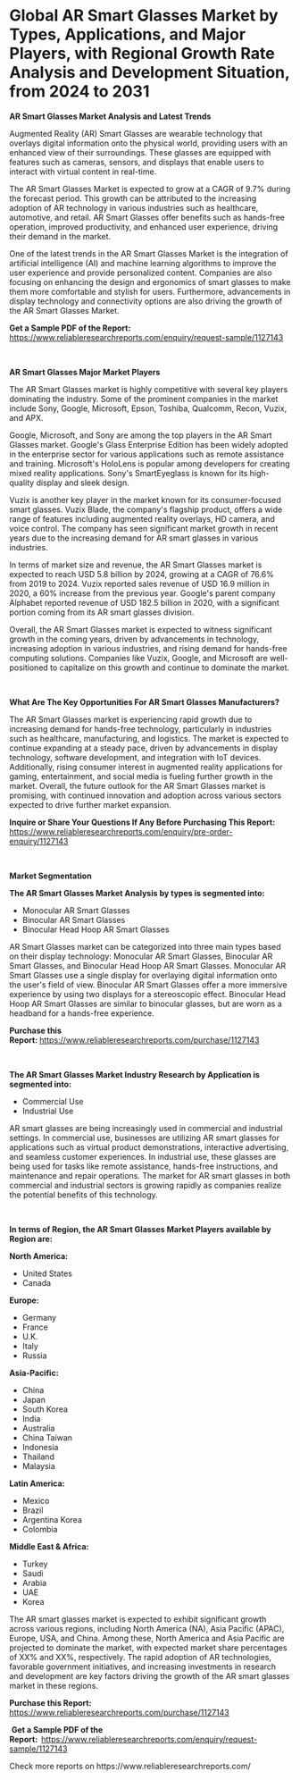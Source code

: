 <p><h1>Global AR Smart Glasses Market by Types, Applications, and Major Players, with Regional Growth Rate Analysis and Development Situation, from 2024 to 2031</h1></p><p><strong>AR Smart Glasses Market Analysis and Latest Trends</strong></p>
<p><p>Augmented Reality (AR) Smart Glasses are wearable technology that overlays digital information onto the physical world, providing users with an enhanced view of their surroundings. These glasses are equipped with features such as cameras, sensors, and displays that enable users to interact with virtual content in real-time.</p><p>The AR Smart Glasses Market is expected to grow at a CAGR of 9.7% during the forecast period. This growth can be attributed to the increasing adoption of AR technology in various industries such as healthcare, automotive, and retail. AR Smart Glasses offer benefits such as hands-free operation, improved productivity, and enhanced user experience, driving their demand in the market.</p><p>One of the latest trends in the AR Smart Glasses Market is the integration of artificial intelligence (AI) and machine learning algorithms to improve the user experience and provide personalized content. Companies are also focusing on enhancing the design and ergonomics of smart glasses to make them more comfortable and stylish for users. Furthermore, advancements in display technology and connectivity options are also driving the growth of the AR Smart Glasses Market.</p></p>
<p><strong>Get a Sample PDF of the Report:&nbsp;</strong> <a href="https://www.reliableresearchreports.com/enquiry/request-sample/1127143">https://www.reliableresearchreports.com/enquiry/request-sample/1127143</a></p>
<p>&nbsp;</p>
<p><strong>AR Smart Glasses Major Market Players</strong></p>
<p><p>The AR Smart Glasses market is highly competitive with several key players dominating the industry. Some of the prominent companies in the market include Sony, Google, Microsoft, Epson, Toshiba, Qualcomm, Recon, Vuzix, and APX.</p><p>Google, Microsoft, and Sony are among the top players in the AR Smart Glasses market. Google's Glass Enterprise Edition has been widely adopted in the enterprise sector for various applications such as remote assistance and training. Microsoft's HoloLens is popular among developers for creating mixed reality applications. Sony's SmartEyeglass is known for its high-quality display and sleek design.</p><p>Vuzix is another key player in the market known for its consumer-focused smart glasses. Vuzix Blade, the company's flagship product, offers a wide range of features including augmented reality overlays, HD camera, and voice control. The company has seen significant market growth in recent years due to the increasing demand for AR smart glasses in various industries.</p><p>In terms of market size and revenue, the AR Smart Glasses market is expected to reach USD 5.8 billion by 2024, growing at a CAGR of 76.6% from 2019 to 2024. Vuzix reported sales revenue of USD 16.9 million in 2020, a 60% increase from the previous year. Google's parent company Alphabet reported revenue of USD 182.5 billion in 2020, with a significant portion coming from its AR smart glasses division.</p><p>Overall, the AR Smart Glasses market is expected to witness significant growth in the coming years, driven by advancements in technology, increasing adoption in various industries, and rising demand for hands-free computing solutions. Companies like Vuzix, Google, and Microsoft are well-positioned to capitalize on this growth and continue to dominate the market.</p></p>
<p>&nbsp;</p>
<p><strong>What Are The Key Opportunities For AR Smart Glasses Manufacturers?</strong></p>
<p><p>The AR Smart Glasses market is experiencing rapid growth due to increasing demand for hands-free technology, particularly in industries such as healthcare, manufacturing, and logistics. The market is expected to continue expanding at a steady pace, driven by advancements in display technology, software development, and integration with IoT devices. Additionally, rising consumer interest in augmented reality applications for gaming, entertainment, and social media is fueling further growth in the market. Overall, the future outlook for the AR Smart Glasses market is promising, with continued innovation and adoption across various sectors expected to drive further market expansion.</p></p>
<p><strong>Inquire or Share Your Questions If Any Before Purchasing This Report:</strong> <a href="https://www.reliableresearchreports.com/enquiry/pre-order-enquiry/1127143">https://www.reliableresearchreports.com/enquiry/pre-order-enquiry/1127143</a></p>
<p>&nbsp;</p>
<p><strong>Market Segmentation</strong></p>
<p><strong>The AR Smart Glasses Market Analysis by types is segmented into:</strong></p>
<p><ul><li>Monocular AR Smart Glasses</li><li>Binocular AR Smart Glasses</li><li>Binocular Head Hoop AR Smart Glasses</li></ul></p>
<p><p>AR Smart Glasses market can be categorized into three main types based on their display technology: Monocular AR Smart Glasses, Binocular AR Smart Glasses, and Binocular Head Hoop AR Smart Glasses. Monocular AR Smart Glasses use a single display for overlaying digital information onto the user's field of view. Binocular AR Smart Glasses offer a more immersive experience by using two displays for a stereoscopic effect. Binocular Head Hoop AR Smart Glasses are similar to binocular glasses, but are worn as a headband for a hands-free experience.</p></p>
<p><strong>Purchase this Report:&nbsp;</strong><a href="https://www.reliableresearchreports.com/purchase/1127143">https://www.reliableresearchreports.com/purchase/1127143</a></p>
<p>&nbsp;</p>
<p><strong>The AR Smart Glasses Market Industry Research by Application is segmented into:</strong></p>
<p><ul><li>Commercial Use</li><li>Industrial Use</li></ul></p>
<p><p>AR smart glasses are being increasingly used in commercial and industrial settings. In commercial use, businesses are utilizing AR smart glasses for applications such as virtual product demonstrations, interactive advertising, and seamless customer experiences. In industrial use, these glasses are being used for tasks like remote assistance, hands-free instructions, and maintenance and repair operations. The market for AR smart glasses in both commercial and industrial sectors is growing rapidly as companies realize the potential benefits of this technology.</p></p>
<p>&nbsp;</p>
<p><strong>In terms of Region, the AR Smart Glasses Market Players available by Region are:</strong></p>
<p>
    <p> <strong> North America: </strong>
        <ul>
            <li>United States</li>
            <li>Canada</li>
        </ul>
        </p> 
    <p> <strong> Europe: </strong>
        <ul>
            <li>Germany</li>
            <li>France</li>
            <li>U.K.</li>
            <li>Italy</li>
            <li>Russia</li>
        </ul>
        </p> 
    <p> <strong> Asia-Pacific: </strong>
        <ul>
            <li>China</li>
            <li>Japan</li>
            <li>South Korea</li>
            <li>India</li>
            <li>Australia</li>
            <li>China Taiwan</li>
            <li>Indonesia</li>
            <li>Thailand</li>
            <li>Malaysia</li>
        </ul>
        </p> 
    <p> <strong> Latin America: </strong>
        <ul>
            <li>Mexico</li>
            <li>Brazil</li>
            <li>Argentina Korea</li>
            <li>Colombia</li>
        </ul>
        </p> 
    <p> <strong> Middle East & Africa: </strong>
        <ul>
            <li>Turkey</li>
            <li>Saudi</li>
            <li>Arabia</li>
            <li>UAE</li>
            <li>Korea</li>
        </ul>
    </p>
    </p>
<p><p>The AR smart glasses market is expected to exhibit significant growth across various regions, including North America (NA), Asia Pacific (APAC), Europe, USA, and China. Among these, North America and Asia Pacific are projected to dominate the market, with expected market share percentages of XX% and XX%, respectively. The rapid adoption of AR technologies, favorable government initiatives, and increasing investments in research and development are key factors driving the growth of the AR smart glasses market in these regions.</p></p>
<p><strong>Purchase this Report: </strong><a href="https://www.reliableresearchreports.com/purchase/1127143">https://www.reliableresearchreports.com/purchase/1127143</a></p>
<p>&nbsp;<strong>Get a Sample PDF of the Report:&nbsp;&nbsp;</strong><a href="https://www.reliableresearchreports.com/enquiry/request-sample/1127143">https://www.reliableresearchreports.com/enquiry/request-sample/1127143</a></p>
<p><strong></strong></p>
<p>Check more reports on https://www.reliableresearchreports.com/</p>